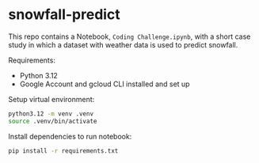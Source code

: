 # snowfall-predict
This repo contains a Notebook, `Coding Challenge.ipynb`, with a short case study in which a dataset with weather data is used to predict snowfall.

Requirements:
- Python 3.12
- Google Account and gcloud CLI installed and set up

Setup virtual environment:
```bash
python3.12 -m venv .venv
source .venv/bin/activate
```

Install dependencies to run notebook:
```bash
pip install -r requirements.txt
```
